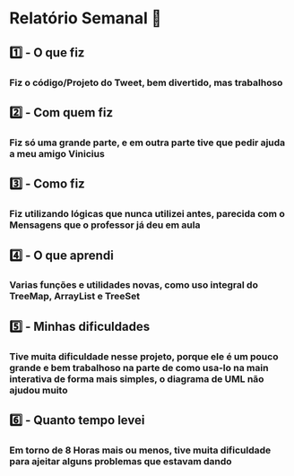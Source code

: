 # Relatório Semanal 🏢

## :one: - O que fiz

### Fiz o código/Projeto do Tweet, bem divertido, mas trabalhoso

## :two: - Com quem fiz

### Fiz só uma grande parte, e em outra parte tive que pedir ajuda a meu amigo Vinicius

## :three: - Como fiz

### Fiz utilizando lógicas que nunca utilizei antes, parecida com o Mensagens que o professor já deu em aula

## :four: - O que aprendi

### Varias funções e utilidades novas, como uso integral do TreeMap, ArrayList e TreeSet

## :five: - Minhas dificuldades

### Tive muita dificuldade nesse projeto, porque ele é um pouco grande e bem trabalhoso na parte de como usa-lo na main interativa de forma mais simples, o diagrama de UML não ajudou muito

## :six: - Quanto tempo levei

### Em torno de 8 Horas mais ou menos, tive muita dificuldade para ajeitar alguns problemas que estavam dando
